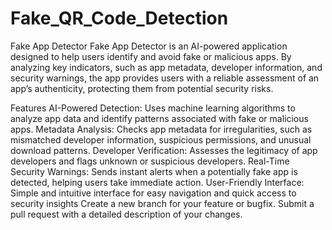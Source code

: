 # Fake_QR_Code_Detection
Fake App Detector
Fake App Detector is an AI-powered application designed to help users identify and avoid fake or malicious apps. By analyzing key indicators, such as app metadata, developer information, and security warnings, the app provides users with a reliable assessment of an app’s authenticity, protecting them from potential security risks.

Features
AI-Powered Detection: Uses machine learning algorithms to analyze app data and identify patterns associated with fake or malicious apps.
Metadata Analysis: Checks app metadata for irregularities, such as mismatched developer information, suspicious permissions, and unusual download patterns.
Developer Verification: Assesses the legitimacy of app developers and flags unknown or suspicious developers.
Real-Time Security Warnings: Sends instant alerts when a potentially fake app is detected, helping users take immediate action.
User-Friendly Interface: Simple and intuitive interface for easy navigation and quick access to security insights
Create a new branch for your feature or bugfix.
Submit a pull request with a detailed description of your changes.
